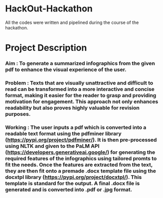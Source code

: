# HackOut-Hackathon
All the codes were written and pipelined during the course of the hackathon.

# Project Description
### Aim : To generate a summarized infographics from the given pdf to enhance the visual experience of the user.
### Problem : Texts that are visually unattractive and difficult to read can be transformed into a more interactive and concise format, making it easier for the reader to grasp and providing motivation for engagement. This approach not only enhances readability but also proves highly valuable for revision purposes.
### Working : The user inputs a pdf which is converted into a readable text format using the pdfminer library (https://pypi.org/project/pdfminer/). It is then pre-processed using NLTK and given to the PaLM API (https://developers.generativeai.google/) for generating the required features of the infographics using tailored promts to fit the needs. Once the features are extracted from the text, they are then fit onto a premade .docx template file using the docxtpl library (https://pypi.org/project/docxtpl/). This template is standard for the output. A final .docx file is generated and is converted into .pdf or .jpg format. 

